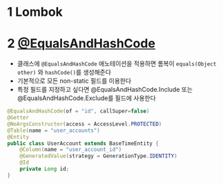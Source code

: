 # 1 Lombok





# 2 [@EqualsAndHashCode](https://projectlombok.org/features/EqualsAndHashCode)

* 클래스에 `@EqualsAndHashCode` 애노테이션을 적용하면 롬복이 `equals(Object other)` 와 `hashCode()`를 생성해준다
* 기본적으로 모든 non-static 필드를 이용한다
* 특정 필드를 지정하고 싶다면 @EqualsAndHashCode.Include 또는 @EqualsAndHashCode.Exclude를 필드에 사용한다

```java
@EqualsAndHashCode(of = "id", callSuper=false)
@Getter
@NoArgsConstructor(access = AccessLevel.PROTECTED)
@Table(name = "user_accounts")
@Entity
public class UserAccount extends BaseTimeEntity {
    @Column(name = "user_account_id")
    @GeneratedValue(strategy = GenerationType.IDENTITY)
    @Id
    private Long id;
}
```

